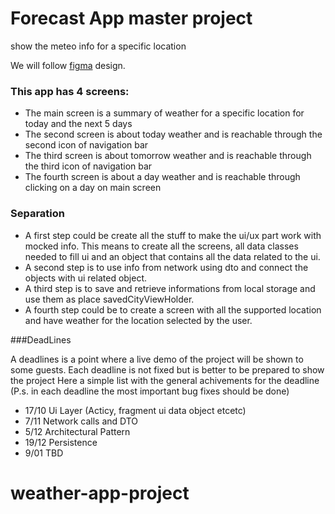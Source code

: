# Forecast App master project
show the meteo info for a specific location

We will follow [figma](https://www.figma.com/file/GPQcB8SKX8XqOfWA3T0o0r/UX%26Devs?node-id=6%3A2) design.

### This app has 4 screens:
 - The main screen is a summary of weather for a specific location for today and the next 5 days 
 - The second screen is about today weather and is reachable through the second icon of navigation bar
 - The third screen is about tomorrow weather and is reachable through the third icon of navigation bar
 - The fourth screen is about a day weather and is reachable through clicking on a day on main screen

### Separation 
- A first step could be create all the stuff to make the ui/ux part work with mocked info.
This means to create all the screens, all data classes needed to fill ui and an object that contains all the data related to the ui.
- A second step is to use info from network using dto and connect the objects with ui related object.
- A third step is to save and retrieve informations from local storage and use them as place savedCityViewHolder.
- A fourth step could be to create a screen with all the supported location and have weather for the location selected by the user.

###DeadLines

A deadlines is a point where a live demo of the project will be shown to some guests.
Each deadline is not fixed but is better to be prepared to show the project
Here a simple list with the general achivements for the deadline
(P.s. in each deadline the most important bug fixes should be done)

- 17/10 Ui Layer (Acticy, fragment ui data object etcetc)
- 7/11 Network calls and DTO
- 5/12 Architectural Pattern 
- 19/12 Persistence
- 9/01 TBD
# weather-app-project

